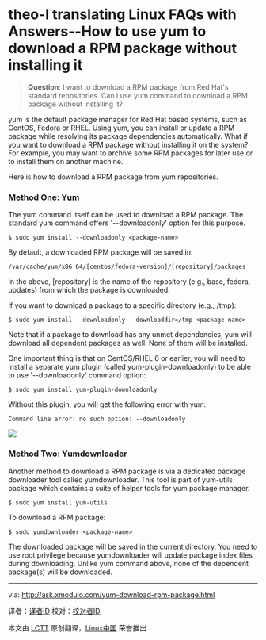 theo-l translating 
Linux FAQs with Answers--How to use yum to download a RPM package without installing it
================================================================================
> **Question**: I want to download a RPM package from Red Hat's standard repositories. Can I use yum command to download a RPM package without installing it?

yum is the default package manager for Red Hat based systems, such as CentOS, Fedora or RHEL. Using yum, you can install or update a RPM package while resolving its package dependencies automatically. What if you want to download a RPM package without installing it on the system? For example, you may want to archive some RPM packages for later use or to install them on another machine.

Here is how to download a RPM package from yum repositories.

### Method One: Yum ###

The yum command itself can be used to download a RPM package. The standard yum command offers '--downloadonly' option for this purpose.

    $ sudo yum install --downloadonly <package-name>

By default, a downloaded RPM package will be saved in:

    /var/cache/yum/x86_64/[centos/fedora-version]/[repository]/packages

In the above, [repository] is the name of the repository (e.g., base, fedora, updates) from which the package is downloaded.

If you want to download a package to a specific directory (e.g., /tmp):

    $ sudo yum install --downloadonly --downloaddir=/tmp <package-name>

Note that if a package to download has any unmet dependencies, yum will download all dependent packages as well. None of them will be installed.

One important thing is that on CentOS/RHEL 6 or earlier, you will need to install a separate yum plugin (called yum-plugin-downloadonly) to be able to use '--downloadonly' command option:

    $ sudo yum install yum-plugin-downloadonly

Without this plugin, you will get the following error with yum:

    Command line error: no such option: --downloadonly

![](https://farm9.staticflickr.com/8627/15571201803_38390aae75_c.jpg)

### Method Two: Yumdownloader ###

Another method to download a RPM package is via a dedicated package downloader tool called yumdownloader. This tool is part of yum-utils package which contains a suite of helper tools for yum package manager.

    $ sudo yum install yum-utils

To download a RPM package:

    $ sudo yumdownloader <package-name>

The downloaded package will be saved in the current directory. You need to use root privilege because yumdownloader will update package index files during downloading. Unlike yum command above, none of the dependent package(s) will be downloaded.

--------------------------------------------------------------------------------

via: http://ask.xmodulo.com/yum-download-rpm-package.html

译者：[译者ID](https://github.com/译者ID)
校对：[校对者ID](https://github.com/校对者ID)

本文由 [LCTT](https://github.com/LCTT/TranslateProject) 原创翻译，[Linux中国](http://linux.cn/) 荣誉推出
